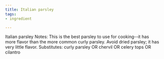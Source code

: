 ```yaml
---
title: Italian parsley
tags:
- ingredient

---
```

Italian parsley Notes: This is the best parsley to use for cooking--it has more flavor than the more common curly parsley. Avoid dried parsley; it has very little flavor. Substitutes: curly parsley OR chervil OR celery tops OR cilantro
